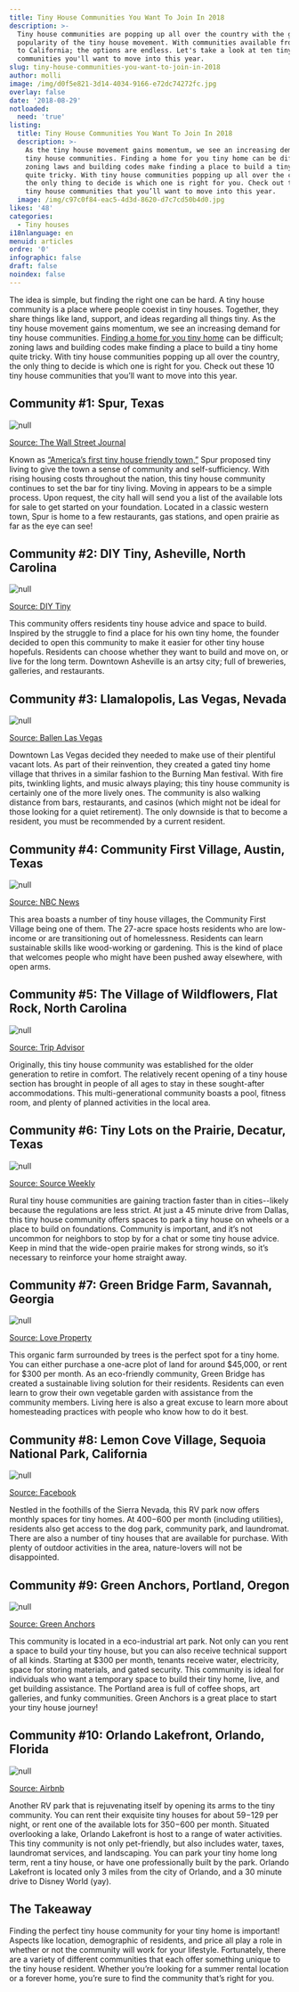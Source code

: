 ```yaml
---
title: Tiny House Communities You Want To Join In 2018
description: >-
  Tiny house communities are popping up all over the country with the growing
  popularity of the tiny house movement. With communities available from Florida
  to California; the options are endless. Let's take a look at ten tiny house
  communities you'll want to move into this year. 
slug: tiny-house-communities-you-want-to-join-in-2018
author: molli
image: /img/d0f5e821-3d14-4034-9166-e72dc74272fc.jpg
overlay: false
date: '2018-08-29'
notloaded:
  need: 'true'
listing:
  title: Tiny House Communities You Want To Join In 2018
  description: >-
    As the tiny house movement gains momentum, we see an increasing demand for
    tiny house communities. Finding a home for you tiny home can be difficult;
    zoning laws and building codes make finding a place to build a tiny home
    quite tricky. With tiny house communities popping up all over the country,
    the only thing to decide is which one is right for you. Check out these 10
    tiny house communities that you’ll want to move into this year.
  image: /img/c97c0f84-eac5-4d3d-8620-d7c7cd50b4d0.jpg
likes: '48'
categories:
  - Tiny houses
i18nlanguage: en
menuid: articles
ordre: '0'
infographic: false
draft: false
noindex: false
---
```

The idea is simple, but finding the right one can be hard. A tiny house community is a place where people coexist in tiny houses. Together, they share things like land, support, and ideas regarding all things tiny. As the tiny house movement gains momentum, we see an increasing demand for tiny house communities. [Finding a home for you tiny home](https://www.tinysociety.co/articles/how-to-find-land-for-tiny-houses/) can be difficult; zoning laws and building codes make finding a place to build a tiny home quite tricky. With tiny house communities popping up all over the country, the only thing to decide is which one is right for you. Check out these 10 tiny house communities that you’ll want to move into this year.

## Community #1: Spur, Texas

![null](/img/spur.png)

[Source: The Wall Street Journal](https://www.wsj.com/articles/west-texas-town-finds-tiny-house-crowd-a-bit-too-earthy-1465867332)

Known as [“America’s first tiny house friendly town,”](https://www.spurfreedom.org/) Spur proposed tiny living to give the town a sense of community and self-sufficiency. With rising housing costs throughout the nation, this tiny house community continues to set the bar for tiny living. Moving in appears to be a simple process. Upon request, the city hall will send you a list of the available lots for sale to get started on your foundation. Located in a classic western town, Spur is home to a few restaurants, gas stations, and open prairie as far as the eye can see!

## Community #2: DIY Tiny, Asheville, North Carolina

![null](/img/tiny2-1024x683.jpg)

[Source: DIY Tiny](http://www.diytiny.com/)

This community offers residents tiny house advice and space to build. Inspired by the struggle to find a place for his own tiny home, the founder decided to open this community to make it easier for other tiny house hopefuls. Residents can choose whether they want to build and move on, or live for the long term. Downtown Asheville is an artsy city; full of breweries, galleries, and restaurants. 

## Community #3: Llamalopolis, Las Vegas, Nevada

![null](/img/10974293_1024239660924895_1634397214236077947_o.jpg)

[Source: Ballen Las Vegas](https://ballenvegas.com/airstream-park-tiny-living-downtown-las-vegas/)

Downtown Las Vegas decided they needed to make use of their plentiful vacant lots. As part of their reinvention, they created a gated tiny home village that thrives in a similar fashion to the Burning Man festival. With fire pits, twinkling lights, and music always playing; this tiny house community is certainly one of the more lively ones. The community is also walking distance from bars, restaurants, and casinos (which might not be ideal for those looking for a quiet retirement). The only downside is that to become a resident, you must be recommended by a current resident. 

## Community #4: Community First Village, Austin, Texas

![null](/img/austin_tiny_homes_d9c38350733366c299f8d95f8b3cee4c.fit-760w.jpg)

[Source: NBC News](http://nbcnews.com)

This area boasts a number of tiny house villages, the Community First Village being one of them. The 27-acre space hosts residents who are low-income or are transitioning out of homelessness. Residents can learn sustainable skills like wood-working or gardening. This is the kind of place that welcomes people who might have been pushed away elsewhere, with open arms. 

## Community #5: The Village of Wildflowers, Flat Rock, North Carolina

![null](/img/the-village-of-wildflowers.jpg)

[Source: Trip Advisor](www.tripadvisor.com)

Originally, this tiny house community was established for the older generation to retire in comfort. The relatively recent opening of a tiny house section has brought in people of all ages to stay in these sought-after accommodations. This multi-generational community boasts a pool, fitness room, and plenty of planned activities in the local area. 

## Community #6: Tiny Lots on the Prairie, Decatur, Texas

![null](/img/feature_1-cbc475ebc870ffdc.jpg)

[Source: Source Weekly](https://www.bendsource.com/bend/tiny-homes/Content?oid=2612214)

Rural tiny house communities are gaining traction faster than in cities--likely because the regulations are less strict. At just a 45 minute drive from Dallas, this tiny house community offers spaces to park a tiny house on wheels or a place to build on foundations. Community is important, and it’s not uncommon for neighbors to stop by for a chat or some tiny house advice. Keep in mind that the wide-open prairie makes for strong winds, so it’s necessary to reinforce your home straight away. 

## Community #7: Green Bridge Farm, Savannah, Georgia

![null](/img/1cb84d15-b3ba-435a-88c7-573e64814a44-ravenlore-extra.jpg)

[Source: Love Property](https://www.loveproperty.com/galleryextended/67887/tiny-home-communities-that-will-make-you-feel-welcome)

This organic farm surrounded by trees is the perfect spot for a tiny home. You can either purchase a one-acre plot of land for around $45,000, or rent for $300 per month. As an eco-friendly community, Green Bridge has created a sustainable living solution for their residents. Residents can even learn to grow their own vegetable garden with assistance from the community members. Living here is also a great excuse to learn more about homesteading practices with people who know how to do it best. 

## Community #8: Lemon Cove Village, Sequoia National Park, California

![null](/img/images.png)

[Source: Facebook](https://www.google.co.za/url?sa=i&rct=j&q=&esrc=s&source=images&cd=&cad=rja&uact=8&ved=2ahUKEwjE-P_8t5LdAhVHyoUKHTRxBkcQjhx6BAgBEAM&url=https%3A%2F%2Fwww.facebook.com%2Ftinyhouselemoncove%2F&psig=AOvVaw1fj25iG0SiXpl8d6tVJa6P&ust=1535638072892046)

Nestled in the foothills of the Sierra Nevada, this RV park now offers monthly spaces for tiny homes. At $400-$600 per month (including utilities), residents also get access to the dog park, community park, and laundromat. There are also a number of tiny houses that are available for purchase. With plenty of outdoor activities in the area, nature-lovers will not be disappointed. 

## Community #9: Green Anchors, Portland, Oregon

![null](/img/img_6289-copy-618x618.jpg)

[Source: Green Anchors](http://www.greenanchorspdx.com/)

This community is located in a eco-industrial art park. Not only can you rent a space to build your tiny house, but you can also receive technical support of all kinds. Starting at $300 per month, tenants receive water, electricity, space for storing materials, and gated security. This community is ideal for individuals who want a temporary space to build their tiny home, live, and get building assistance. The Portland area is full of coffee shops, art galleries, and funky communities. Green Anchors is a great place to start your tiny house journey!

## Community #10: Orlando Lakefront, Orlando, Florida

![null](/img/orlando.png)

[Source: Airbnb](https://www.airbnb.com/rooms/18854613?guests=1&adults=1&user_id=56824797&ref_device_id=df75a29b982dd556&_branch_match_id=563361591054072935)

Another RV park that is rejuvenating itself by opening its arms to the tiny community. You can rent their exquisite tiny houses for about $59-$129 per night, or rent one of the available lots for $350-$600 per month. Situated overlooking a lake, Orlando Lakefront is host to a range of water activities. This tiny community is not only pet-friendly, but also includes water, taxes, laundromat services, and landscaping. You can park your tiny home long term, rent a tiny house, or have one professionally built by the park. Orlando Lakefront is located only 3 miles from the city of Orlando, and a 30 minute drive to Disney World (yay). 

## The Takeaway

Finding the perfect tiny house community for your tiny home is important! Aspects like location, demographic of residents, and price all play a role in whether or not the community will work for your lifestyle. Fortunately, there are a variety of different communities that each offer something unique to the tiny house resident. Whether you’re looking for a summer rental location or a forever home, you’re sure to find the community that’s right for you.
